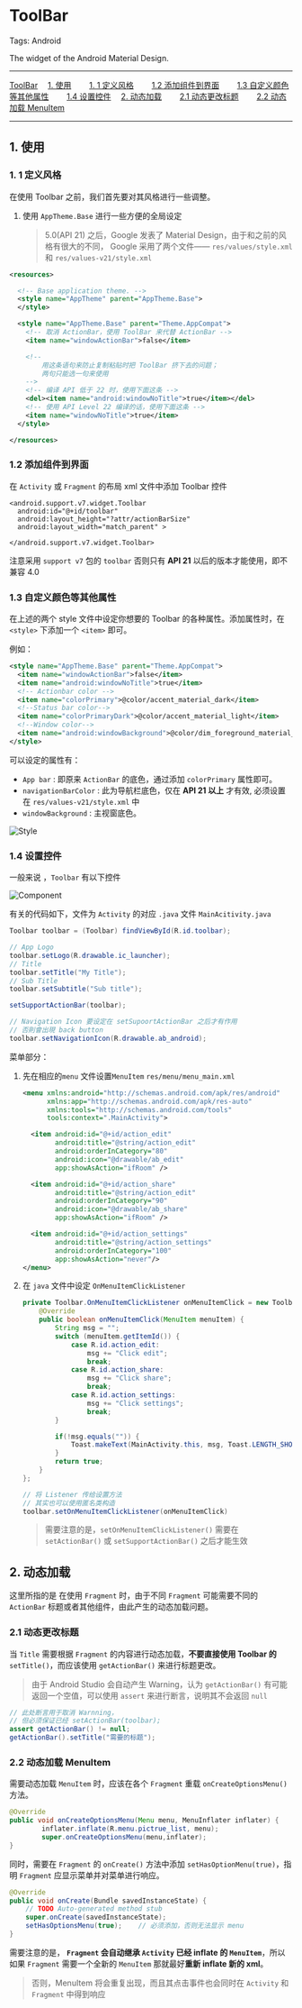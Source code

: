 # ToolBar


Tags: Android

The widget of the Android Material Design.

---

<!-- MDTOC maxdepth:6 firsth1:1 numbering:0 flatten:0 bullets:0 updateOnSave:1 -->

[ToolBar](#toolbar)
&emsp;[1.  使用](#1-使用)
&emsp;&emsp;[1. 1 定义风格](#1-1-定义风格)
&emsp;&emsp;[1.2 添加组件到界面](#12-添加组件到界面)
&emsp;&emsp;[1.3 自定义颜色等其他属性](#13-自定义颜色等其他属性)
&emsp;&emsp;[1.4 设置控件](#14-设置控件)
&emsp;[2. 动态加载](#2-动态加载)
&emsp;&emsp;[2.1 动态更改标题](#21-动态更改标题)
&emsp;&emsp;[2.2 动态加载 MenuItem](#22-动态加载-menuitem)

<!-- /MDTOC -->

---


## 1.  使用

###  1. 1 定义风格

在使用 Toolbar 之前，我们首先要对其风格进行一些调整。

1. 使用 `AppTheme.Base` 进行一些方便的全局设定

	> 5.0(API 21) 之后，Google 发表了 Material Design，由于和之前的风格有很大的不同， Google 采用了两个文件—— `res/values/style.xml` 和 `res/values-v21/style.xml`


```xml
<resources>

  <!-- Base application theme. -->
  <style name="AppTheme" parent="AppTheme.Base">
  </style>

  <style name="AppTheme.Base" parent="Theme.AppCompat">
    <!-- 取消 ActionBar，使用 ToolBar 来代替 ActionBar -->
    <item name="windowActionBar">false</item>

	<!--
		用这条语句来防止复制粘贴时把 ToolBar 挤下去的问题；
		两句只能选一句来使用
	-->
    <!-- 编译 API 低于 22 时，使用下面这条 -->
    <del><item name="android:windowNoTitle">true</item></del>
    <!-- 使用 API Level 22 编译的话，使用下面这条 -->
    <item name="windowNoTitle">true</item>
  </style>

</resources>
```

### 1.2 添加组件到界面

在 `Activity` 或 `Fragment` 的布局 xml 文件中添加 Toolbar 控件

```
<android.support.v7.widget.Toolbar
  android:id="@+id/toolbar"
  android:layout_height="?attr/actionBarSize"
  android:layout_width="match_parent" >

</android.support.v7.widget.Toolbar>
```

注意采用 `support v7` 包的 `toolbar` 否则只有 **API 21** 以后的版本才能使用，即不兼容 4.0


### 1.3 自定义颜色等其他属性

在上述的两个 style 文件中设定你想要的 Toolbar 的各种属性。添加属性时，在 `<style>` 下添加一个 `<item>` 即可。

例如：

```xml
<style name="AppTheme.Base" parent="Theme.AppCompat">
  <item name="windowActionBar">false</item>
  <item name="android:windowNoTitle">true</item>
  <!-- Actionbar color -->
  <item name="colorPrimary">@color/accent_material_dark</item>
  <!--Status bar color-->
  <item name="colorPrimaryDark">@color/accent_material_light</item>
  <!--Window color-->
  <item name="android:windowBackground">@color/dim_foreground_material_dark</item>
</style>
```

可以设定的属性有：

- `App bar` :  即原来 `ActionBar` 的底色，通过添加 `colorPrimary` 属性即可。
- `navigationBarColor` : 此为导航栏底色，仅在 **API 21 以上** 才有效, 必须设置在 `res/values-v21/style.xml` 中
- `windowBackground` : 主视窗底色。

![Style](http://www.jcodecraeer.com/uploads/20141118/14162849281137.png)


### 1.4 设置控件

 一般来说 ，`Toolbar` 有以下控件

![Component](http://www.jcodecraeer.com/uploads/20141118/1416285884351.png)

有关的代码如下，文件为 `Activity` 的对应 `.java` 文件 `MainAcitivity.java`

```java
Toolbar toolbar = (Toolbar) findViewById(R.id.toolbar);

// App Logo
toolbar.setLogo(R.drawable.ic_launcher);
// Title
toolbar.setTitle("My Title");
// Sub Title
toolbar.setSubtitle("Sub title");

setSupportActionBar(toolbar);

// Navigation Icon 要设定在 setSupoortActionBar 之后才有作用
// 否則會出現 back button
toolbar.setNavigationIcon(R.drawable.ab_android);
```

菜单部分：

1. 先在相应的`menu` 文件设置`MenuItem` `res/menu/menu_main.xml`

	```xml
	<menu xmlns:android="http://schemas.android.com/apk/res/android"
	      xmlns:app="http://schemas.android.com/apk/res-auto"
	      xmlns:tools="http://schemas.android.com/tools"
	      tools:context=".MainActivity">

	  <item android:id="@+id/action_edit"
	        android:title="@string/action_edit"
	        android:orderInCategory="80"
	        android:icon="@drawable/ab_edit"
	        app:showAsAction="ifRoom" />

	  <item android:id="@+id/action_share"
	        android:title="@string/action_edit"
	        android:orderInCategory="90"
	        android:icon="@drawable/ab_share"
	        app:showAsAction="ifRoom" />

	  <item android:id="@+id/action_settings"
	        android:title="@string/action_settings"
	        android:orderInCategory="100"
	        app:showAsAction="never"/>
	</menu>
	```

2. 在 `java` 文件中设定 `OnMenuItemClickListener`

	```java
	private Toolbar.OnMenuItemClickListener onMenuItemClick = new Toolbar.OnMenuItemClickListener() {
		@Override
		public boolean onMenuItemClick(MenuItem menuItem) {
			String msg = "";
			switch (menuItem.getItemId()) {
				case R.id.action_edit:
					msg += "Click edit";
					break;
				case R.id.action_share:
					msg += "Click share";
					break;
				case R.id.action_settings:
					msg += "Click settings";
					break;
			}

			if(!msg.equals("")) {
				Toast.makeText(MainActivity.this, msg, Toast.LENGTH_SHORT).show();
			}
			return true;
		}
	};

	// 将 Listener 传给设置方法
	// 其实也可以使用匿名类构造
	toolbar.setOnMenuItemClickListener(onMenuItemClick)
	```

	> 需要注意的是，`setOnMenuItemClickListener()` 需要在 `setActionBar()` 或 `setSupportActionBar()` 之后才能生效

## 2. 动态加载

这里所指的是 在使用 `Fragment` 时，由于不同 `Fragment` 可能需要不同的 `ActionBar` 标题或者其他组件，由此产生的动态加载问题。


### 2.1 动态更改标题

当 `Title` 需要根据 `Fragment` 的内容进行动态加载，**不要直接使用 Toolbar 的** `setTitle()`，而应该使用 `getActionBar()` 来进行标题更改。

> 由于 Android Studio 会自动产生 Warning，认为 `getActionBar()` 有可能返回一个空值，可以使用 `assert` 来进行断言，说明其不会返回 `null`

```java
// 此处断言用于取消 Warnning，
// 但必须保证已经 setActionBar(toolbar);
assert getActionBar() != null;
getActionBar().setTitle("需要的标题");
```

### 2.2 动态加载 MenuItem

需要动态加载 `MenuItem` 时，应该在各个 `Fragment` 重载 `onCreateOptionsMenu()` 方法。

```java
@Override
public void onCreateOptionsMenu(Menu menu, MenuInflater inflater) {
        inflater.inflate(R.menu.pictrue_list, menu);
        super.onCreateOptionsMenu(menu,inflater);
}
```
同时，需要在 `Fragment` 的 `onCreate()` 方法中添加 `setHasOptionMenu(true)`，指明 `Fragment` 应显示菜单并对菜单进行响应。

```java
@Override
public void onCreate(Bundle savedInstanceState) {
    // TODO Auto-generated method stub
    super.onCreate(savedInstanceState);
    setHasOptionsMenu(true);    // 必须添加，否则无法显示 menu
}
```

需要注意的是， **`Fragment` 会自动继承 `Activity` 已经 inflate 的 `MenuItem`**，所以如果 `Fragment` 需要一个全新的 `MenuItem` 那就最好**重新 inflate 新的 xml**。

> 否则，MenuItem 将会重复出现，而且其点击事件也会同时在 `Activity` 和 `Fragment` 中得到响应
